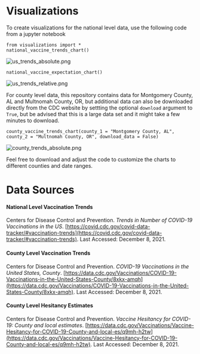 # Visualizations

To create visualizations for the national level data, use the following code from a jupyter notebook

```
from visualizations import *
national_vaccine_trends_chart()
```
![us_trends_absolute.png](https://github.com/annahaensch/VaccineHesitancy/blob/main/images/us_trends_absolute.png?raw=true)

```
national_vaccine_expectation_chart()
```
![us_trends_relative.png](https://github.com/annahaensch/VaccineHesitancy/blob/main/images/us_trends_relative.png?raw=true)

For county level data, this repository contains data for Montgomery County, AL and Multnomah County, OR, but additional data can also be downloaded directly from the CDC website by settting the optional `download` argument to `True`, but be advised that this is a large data set and it might take a few minutes to download. 
```
county_vaccine_trends_chart(county_1 = "Montgomery County, AL", county_2 = "Multnomah County, OR", download_data = False)
```
![county_trends_absolute.png](https://github.com/annahaensch/VaccineHesitancy/blob/main/images/county_trends_absolute.png?raw=true)



Feel free to download and adjust the code to customize the charts to different counties and date ranges.

# Data Sources

#### National Level Vaccination Trends

Centers for Disease Control and Prevention. *Trends in Number of COVID-19 Vaccinations in the US*. [https://covid.cdc.gov/covid-data-tracker/#vaccination-trends](https://covid.cdc.gov/covid-data-tracker/#vaccination-trends). Last Accessed: December 8, 2021.

#### County Level Vaccination Trends

Centers for Disease Control and Prevention. *COVID-19 Vaccinations in the United States, County*. [https://data.cdc.gov/Vaccinations/COVID-19-Vaccinations-in-the-United-States-County/8xkx-amqh](https://data.cdc.gov/Vaccinations/COVID-19-Vaccinations-in-the-United-States-County/8xkx-amqh). Last Accessed: December 8, 2021.

#### County Level Hesitancy Estimates

Centers for Disease Control and Prevention. *Vaccine Hesitancy for COVID-19: County and local estimates*. [https://data.cdc.gov/Vaccinations/Vaccine-Hesitancy-for-COVID-19-County-and-local-es/q9mh-h2tw](https://data.cdc.gov/Vaccinations/Vaccine-Hesitancy-for-COVID-19-County-and-local-es/q9mh-h2tw). Last Accessed: December 8, 2021.
